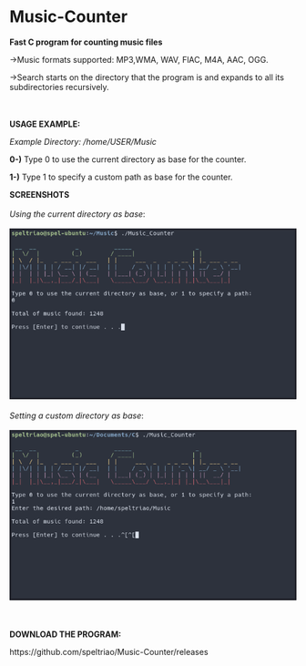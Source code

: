 # Music-Counter
<b>Fast C program for counting music files</b>

<p>->Music formats supported: MP3,WMA, WAV, FlAC, M4A, AAC, OGG.</p>
<p>->Search starts on the directory that the program is and expands to all its subdirectories recursively. </p>
<br><br>
<b>USAGE EXAMPLE:</b>
<p><i> Example Directory: /home/USER/Music </i></p>
<p><b>0-)</b> Type 0 to use the current directory as base for the counter.</p>
<p><b>1-)</b> Type 1 to specify a custom path as base for the counter.</p>


<b>SCREENSHOTS</b> 
<br></br>
<i>Using the current directory as base</i>:
<br></br>
![ScreenShot](print0.png)
<br></br>
<i>Setting a custom directory as base</i>:
<br></br>
![ScreenShot](print1.png)


<br></br>
<b>DOWNLOAD THE PROGRAM:</b>
<p>https://github.com/speltriao/Music-Counter/releases</p>
